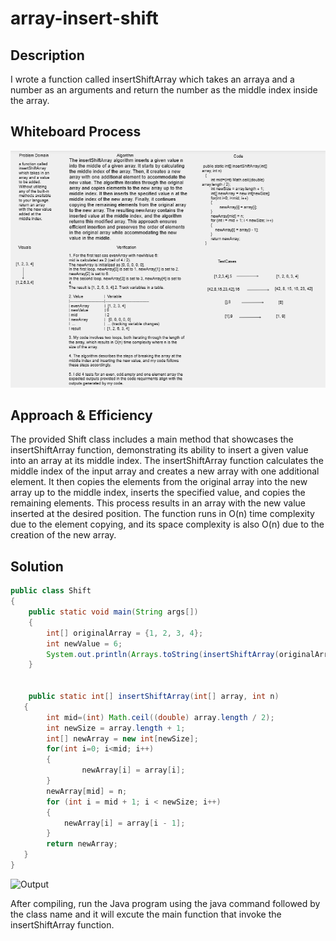 # array-insert-shift  

## Description

 I wrote a function called insertShiftArray which takes an arraya and a number as an arguments and return the number as the middle index inside the array.

## Whiteboard Process

![WhiteBoard](../assests/Challenge2%20WhiteBoard.png)

## Approach & Efficiency

The provided Shift class includes a main method that showcases the insertShiftArray function, demonstrating its ability to insert a given value into an array at its middle index. The insertShiftArray function calculates the middle index of the input array and creates a new array with one additional element. It then copies the elements from the original array into the new array up to the middle index, inserts the specified value, and copies the remaining elements. This process results in an array with the new value inserted at the desired position. The function runs in O(n) time complexity due to the element copying, and its space complexity is also O(n) due to the creation of the new array.

## Solution

```java
public class Shift
{
    public static void main(String args[])
    {
        int[] originalArray = {1, 2, 3, 4};
        int newValue = 6;
        System.out.println(Arrays.toString(insertShiftArray(originalArray, newValue)));
    }


    public static int[] insertShiftArray(int[] array, int n)
   {
        int mid=(int) Math.ceil((double) array.length / 2);
        int newSize = array.length + 1;
        int[] newArray = new int[newSize];
        for(int i=0; i<mid; i++)
        { 
                newArray[i] = array[i];
        }
        newArray[mid] = n;
        for (int i = mid + 1; i < newSize; i++) 
        {
            newArray[i] = array[i - 1];
        }
        return newArray;
   }
}
````

![Output](../assests/challenge%202%20output.png)

After compiling, run the Java program using the java command followed by the class name and it will excute the main function that invoke the insertShiftArray function.

